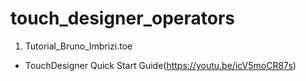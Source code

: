 # touch_designer_operators

1. Tutorial_Bruno_lmbrizi.toe
  - TouchDesigner Quick Start Guide(https://youtu.be/icV5moCR87s)
